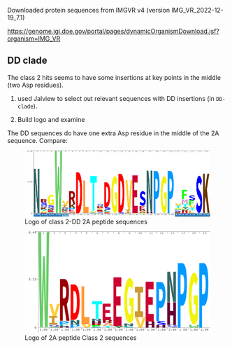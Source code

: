 Downloaded protein sequences from IMGVR v4 (version IMG_VR_2022-12-19_7.1)

https://genome.jgi.doe.gov/portal/pages/dynamicOrganismDownload.jsf?organism=IMG_VR

## DD clade

The class 2 hits seems to have some insertions at key points in the middle (two Asp residues).

1. used Jalview to select out relevant sequences with DD insertions (in `DD-clade`).

2. Build logo and examine

The DD sequences do have one extra Asp residue in the middle of the 2A sequence. Compare:

<figure>
  <img src="DD-clade/DD-clade.logo.png">
  <figcaption>Logo of class 2-DD 2A peptide sequences</figcaption>
</figure>

<figure>
  <img src="../../img/class-2.trimmed.logo.png">
  <figcaption>Logo of 2A peptide Class 2 sequences</figcaption>
</figure>


